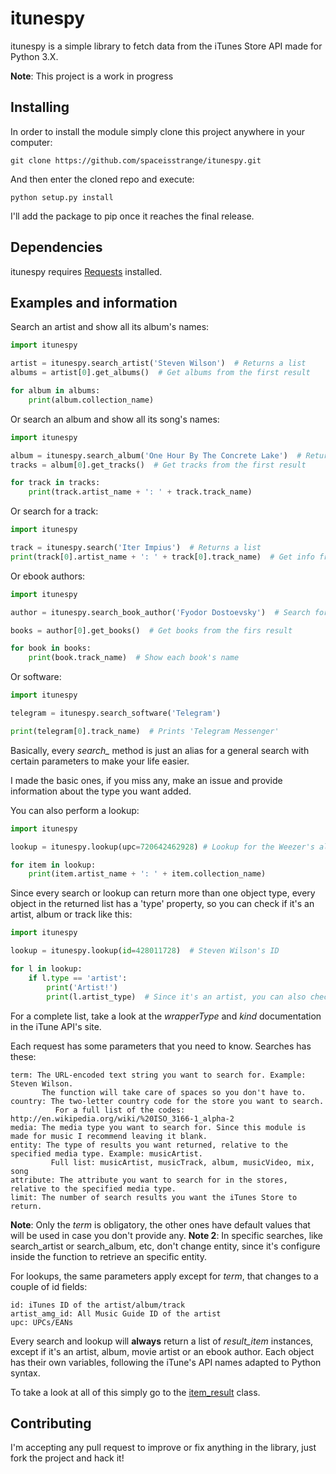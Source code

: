 # itunespy

itunespy is a simple library to fetch data from the iTunes Store API made for Python 3.X. 

**Note**: This project is a work in progress

## Installing
In order to install the module simply clone this project anywhere in your computer:

    git clone https://github.com/spaceisstrange/itunespy.git

And then enter the cloned repo and execute:

    python setup.py install

I'll add the package to pip once it reaches the final release.

## Dependencies

itunespy requires [Requests](https://github.com/kennethreitz/requests) installed.

## Examples and information
Search an artist and show all its album's names:

```python
import itunespy

artist = itunespy.search_artist('Steven Wilson')  # Returns a list
albums = artist[0].get_albums()  # Get albums from the first result

for album in albums:
    print(album.collection_name)
```

Or search an album and show all its song's names:

```python
import itunespy

album = itunespy.search_album('One Hour By The Concrete Lake')  # Returns a list
tracks = album[0].get_tracks()  # Get tracks from the first result

for track in tracks:
    print(track.artist_name + ': ' + track.track_name)
```

Or search for a track:

```python
import itunespy

track = itunespy.search('Iter Impius')  # Returns a list
print(track[0].artist_name + ': ' + track[0].track_name)  # Get info from the first result
```

Or ebook authors:

```python    
import itunespy

author = itunespy.search_book_author('Fyodor Dostoevsky')  # Search for Dostoevsky

books = author[0].get_books()  # Get books from the firs result

for book in books:
    print(book.track_name)  # Show each book's name
```

Or software:
```python    
import itunespy

telegram = itunespy.search_software('Telegram')

print(telegram[0].track_name)  # Prints 'Telegram Messenger'
```

Basically, every *search_* method is just an alias for a general search with certain parameters to make your life easier.

I made the basic ones, if you miss any, make an issue and provide information about the type you want added.

You can also perform a lookup:

```python
import itunespy

lookup = itunespy.lookup(upc=720642462928) # Lookup for the Weezer's album 'Weezer'

for item in lookup:
    print(item.artist_name + ': ' + item.collection_name)
```

Since every search or lookup can return more than one object type, every object in the returned list has a 'type' property, so you can check if it's an artist, album or track like this:
```python
import itunespy

lookup = itunespy.lookup(id=428011728)  # Steven Wilson's ID

for l in lookup:
    if l.type == 'artist':
        print('Artist!')
        print(l.artist_type)  # Since it's an artist, you can also check its artist type
```

For a complete list, take a look at the *wrapperType* and *kind* documentation in the iTune API's site.

Each request has some parameters that you need to know. Searches has these:
    
    term: The URL-encoded text string you want to search for. Example: Steven Wilson.
           The function will take care of spaces so you don't have to.
    country: The two-letter country code for the store you want to search.
              For a full list of the codes: http://en.wikipedia.org/wiki/%20ISO_3166-1_alpha-2
    media: The media type you want to search for. Since this module is made for music I recommend leaving it blank.
    entity: The type of results you want returned, relative to the specified media type. Example: musicArtist.
             Full list: musicArtist, musicTrack, album, musicVideo, mix, song
    attribute: The attribute you want to search for in the stores, relative to the specified media type.
    limit: The number of search results you want the iTunes Store to return.
    
**Note**: Only the *term* is obligatory, the other ones have default values that will be used in case you don't provide any.
**Note 2**: In specific searches, like search_artist or search_album, etc, don't change entity, since it's configure inside the function to retrieve an specific entity.

For lookups, the same parameters apply except for *term*, that changes to a couple of id fields:
    
    id: iTunes ID of the artist/album/track
    artist_amg_id: All Music Guide ID of the artist
    upc: UPCs/EANs

Every search and lookup will **always** return a list of *result_item* instances, except if it's an artist, album, movie artist or an ebook author. Each object has their own variables, following the iTune's API names adapted to Python syntax.

To take a look at all of this simply go to the [item_result](https://github.com/spaceisstrange/itunespy/blob/master/itunespy/result_item.py) class.

## Contributing
I'm accepting any pull request to improve or fix anything in the library, just fork the project and hack it!
